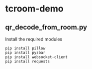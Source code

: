 # tcroom-demo

## qr_decode_from_room.py

Install the required modules

```
pip install pillow
pip install pyzbar
pip install websocket-client
pip install requests
```

